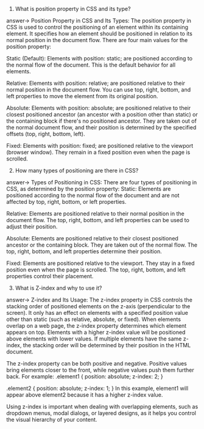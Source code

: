 1. What is position property in CSS and its type?

answer-> Position Property in CSS and Its Types:
The position property in CSS is used to control the positioning of an element within its containing element. It specifies how an element should be positioned in relation to its normal position in the document flow.
There are four main values for the position property:

Static (Default): Elements with position: static; are positioned according to the normal flow of the document. This is the default behavior for all elements.

Relative: Elements with position: relative; are positioned relative to their normal position in the document flow. You can use top, right, bottom, and left properties to move the element from its original position.

Absolute: Elements with position: absolute; are positioned relative to their closest positioned ancestor (an ancestor with a position other than static) or the containing block if there's no positioned ancestor. They are taken out of the normal document flow, and their position is determined by the specified offsets (top, right, bottom, left).

Fixed: Elements with position: fixed; are positioned relative to the viewport (browser window). They remain in a fixed position even when the page is scrolled.

2. How many types of positioning are there in CSS?

answer-> Types of Positioning in CSS:
There are four types of positioning in CSS, as determined by the position property:
Static: Elements are positioned according to the normal flow of the document and are not affected by top, right, bottom, or left properties.

Relative: Elements are positioned relative to their normal position in the document flow. The top, right, bottom, and left properties can be used to adjust their position.

Absolute: Elements are positioned relative to their closest positioned ancestor or the containing block. They are taken out of the normal flow. The top, right, bottom, and left properties determine their position.

Fixed: Elements are positioned relative to the viewport. They stay in a fixed position even when the page is scrolled. The top, right, bottom, and left properties control their placement.

3. What is Z-index and why to use it?

answer-> Z-index and Its Usage:
The z-index property in CSS controls the stacking order of positioned elements on the z-axis (perpendicular to the screen). It only has an effect on elements with a specified position value other than static (such as relative, absolute, or fixed).
When elements overlap on a web page, the z-index property determines which element appears on top. Elements with a higher z-index value will be positioned above elements with lower values. If multiple elements have the same z-index, the stacking order will be determined by their position in the HTML document.

The z-index property can be both positive and negative. Positive values bring elements closer to the front, while negative values push them further back. For example:
.element1 {
    position: absolute;
    z-index: 2;
}

.element2 {
    position: absolute;
    z-index: 1;
}
In this example, element1 will appear above element2 because it has a higher z-index value.

Using z-index is important when dealing with overlapping elements, such as dropdown menus, modal dialogs, or layered designs, as it helps you control the visual hierarchy of your content.




